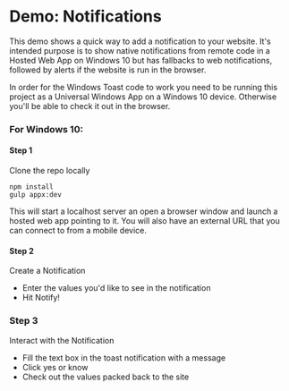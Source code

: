 Demo: Notifications
============

This demo shows a quick way to add a notification to your website. It's intended purpose is to show native notifications from remote code in a Hosted Web App on Windows 10 but has fallbacks to web notifications, followed by alerts if the website is run in the browser.

In order for the Windows Toast code to work you need to be running this project as a Universal Windows App on a Windows 10 device. Otherwise you'll be able to check it out in the browser.

### For Windows 10:

#### Step 1
Clone the repo locally 

```
npm install
gulp appx:dev
``` 

This will start a localhost server an open a browser window and launch a hosted web app pointing to it.
You will also have an external URL that you can connect to from a mobile device.

#### Step 2
Create a Notification

- Enter the values you'd like to see in the notification
- Hit Notify!

### Step 3
Interact with the Notification

- Fill the text box in the toast notification with a message
- Click yes or know
- Check out the values packed back to the site